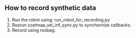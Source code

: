 ## How to record synthetic data

1. Run the robot using: run_robot_for_recording.py
2. Rosrun costmap_vel_inf_sync.py to synchornize callbacks.
3. Record using rosbag.

